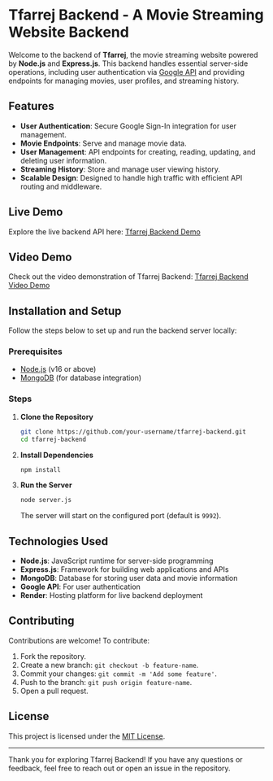 # Tfarrej Backend - A Movie Streaming Website Backend

Welcome to the backend of **Tfarrej**, the movie streaming website powered by **Node.js** and **Express.js**. This backend handles essential server-side operations, including user authentication via [Google API](https://developers.google.com/identity) and providing endpoints for managing movies, user profiles, and streaming history.

## Features

- **User Authentication**: Secure Google Sign-In integration for user management.
- **Movie Endpoints**: Serve and manage movie data.
- **User Management**: API endpoints for creating, reading, updating, and deleting user information.
- **Streaming History**: Store and manage user viewing history.
- **Scalable Design**: Designed to handle high traffic with efficient API routing and middleware.

## Live Demo

Explore the live backend API here: [Tfarrej Backend Demo](https://tfarrej-backend.onrender.com)

## Video Demo

Check out the video demonstration of Tfarrej Backend: [Tfarrej Backend Video Demo](https://drive.google.com/file/d/1ilixBu36VIceu4V9QSMfV208Vl0Ov37p/view?usp=drive_link)

## Installation and Setup

Follow the steps below to set up and run the backend server locally:

### Prerequisites

- [Node.js](https://nodejs.org/) (v16 or above)
- [MongoDB](https://www.mongodb.com/) (for database integration)

### Steps

1. **Clone the Repository**
   ```bash
   git clone https://github.com/your-username/tfarrej-backend.git
   cd tfarrej-backend
   ```

2. **Install Dependencies**
   ```bash
   npm install
   ```

3. **Run the Server**
   ```bash
   node server.js
   ```
   The server will start on the configured port (default is `9992`).


## Technologies Used

- **Node.js**: JavaScript runtime for server-side programming
- **Express.js**: Framework for building web applications and APIs
- **MongoDB**: Database for storing user data and movie information
- **Google API**: For user authentication
- **Render**: Hosting platform for live backend deployment

## Contributing

Contributions are welcome! To contribute:

1. Fork the repository.
2. Create a new branch: `git checkout -b feature-name`.
3. Commit your changes: `git commit -m 'Add some feature'`.
4. Push to the branch: `git push origin feature-name`.
5. Open a pull request.

## License

This project is licensed under the [MIT License](LICENSE).

---

Thank you for exploring Tfarrej Backend! If you have any questions or feedback, feel free to reach out or open an issue in the repository.

